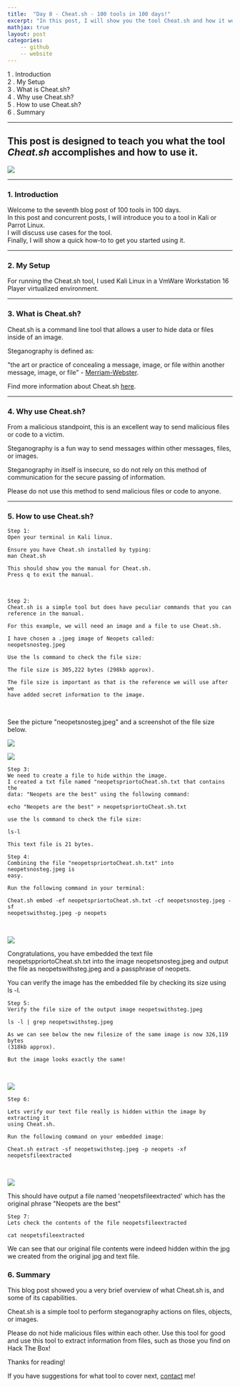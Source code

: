 ```yaml
---
title:  "Day 8 - Cheat.sh - 100 tools in 100 days!"
excerpt: "In this post, I will show you the tool Cheat.sh and how it works."
mathjax: true
layout: post
categories:
    -- github
    -- website
---
```


1 . Introduction
<br>
2 . My Setup
<br>
3 . What is Cheat.sh?
<br>
4 . Why use Cheat.sh?
<br>
5 . How to use Cheat.sh?
<br>
6 . Summary

---

## This post is designed to teach you what the tool *Cheat.sh* accomplishes and how to use it.

![](https://raw.githubusercontent.com/matthewomccorkle/matthewomccorkle.github.io/master/_posts/assets/100%20tools/Cheat.sh/Cheat.sh0.PNG)

---

### 1. **Introduction**

Welcome to the seventh blog post of 100 tools in 100 days.<br> 
In this post and concurrent posts, I will introduce you to a tool in Kali or Parrot Linux. <br>
I will discuss use cases for the tool.<br> 
Finally, I will show a quick how-to to get you started using it. 

---

### 2. **My Setup**

For running the Cheat.sh tool, I used Kali Linux in a VmWare Workstation 16 Player virtualized environment.

---

### 3. **What is Cheat.sh?**

Cheat.sh is a command line tool that allows a user to hide data or files inside of an image. 

Steganography is defined as:

"the art or practice of concealing a message, image, or file within another message, image, or file" - [Merriam-Webster](https://www.merriam-webster.com/dictionary/steganography).

Find more information about Cheat.sh [here](http://Cheat.sh.sourceforge.net/).

---

### 4. **Why use Cheat.sh?**

From a malicious standpoint, this is an excellent way to send malicious files or code to a victim.

Steganography is a fun way to send messages within other messages, files, or images.

Steganography in itself is insecure, so do not rely on this method of communication for the secure passing of information. 

Please do not use this method to send malicious files or code to anyone. 

---

### 5. **How to use Cheat.sh?**

    Step 1: 
    Open your terminal in Kali linux.

    Ensure you have Cheat.sh installed by typing:
    man Cheat.sh

    This should show you the manual for Cheat.sh.
    Press q to exit the manual.

<br>

    Step 2:
    Cheat.sh is a simple tool but does have peculiar commands that you can 
    reference in the manual.

    For this example, we will need an image and a file to use Cheat.sh.

    I have chosen a .jpeg image of Neopets called:
    neopetsnosteg.jpeg

    Use the ls command to check the file size:

    The file size is 305,222 bytes (298kb approx).

    The file size is important as that is the reference we will use after we 
    have added secret information to the image. 

<br>

See the picture "neopetsnosteg.jpeg" and a screenshot of the file size below.

![](https://raw.githubusercontent.com/matthewomccorkle/matthewomccorkle.github.io/master/_posts/assets/100%20tools/Cheat.sh/Cheat.sh1.PNG)

![](https://raw.githubusercontent.com/matthewomccorkle/matthewomccorkle.github.io/master/_posts/assets/100%20tools/Cheat.sh/neopetsnosteg.jpeg)

    Step 3:
    We need to create a file to hide within the image. 
    I created a txt file named "neopetspriortoCheat.sh.txt that contains the 
    data: "Neopets are the best" using the following command:

    echo "Neopets are the best" > neopetspriortoCheat.sh.txt

    use the ls command to check the file size:

    ls-l

    This text file is 21 bytes.

    Step 4:
    Combining the file "neopetspriortoCheat.sh.txt" into neopetsnosteg.jpeg is 
    easy.

    Run the following command in your terminal:

    Cheat.sh embed -ef neopetspriortoCheat.sh.txt -cf neopetsnosteg.jpeg -sf 
    neopetswithsteg.jpeg -p neopets

<br>

![](https://raw.githubusercontent.com/matthewomccorkle/matthewomccorkle.github.io/master/_posts/assets/100%20tools/Cheat.sh/Cheat.sh5.PNG)

Congratulations, you have embedded the text file neopetsppriortoCheat.sh.txt into the image neopetsnosteg.jpeg and output  the file as neopetswithsteg.jpeg and a passphrase of neopets.

You can verify the image has the embedded file by checking its size using ls -l.

    Step 5:
    Verify the file size of the output image neopetswithsteg.jpeg

    ls -l | grep neopetswithsteg.jpeg

    As we can see below the new filesize of the same image is now 326,119 bytes 
    (318kb approx).

    But the image looks exactly the same!
<br>

![](https://raw.githubusercontent.com/matthewomccorkle/matthewomccorkle.github.io/master/_posts/assets/100%20tools/Cheat.sh/Cheat.sh6.PNG)

    Step 6:

    Lets verify our text file really is hidden within the image by extracting it 
    using Cheat.sh.

    Run the following command on your embedded image:

    Cheat.sh extract -sf neopetswithsteg.jpeg -p neopets -xf 
    neopetsfileextracted

<br>

![](https://raw.githubusercontent.com/matthewomccorkle/matthewomccorkle.github.io/master/_posts/assets/100%20tools/Cheat.sh/Cheat.sh9.PNG)

This should have output a file named 'neopetsfileextracted' which has the original phrase "Neopets are the best"

    Step 7:
    Lets check the contents of the file neopetsfileextracted

    cat neopetsfileextracted

We can see that our original file contents were indeed hidden within the jpg we created from the original jpg and text file. 

### 6. **Summary**

This blog post showed you a very brief overview of what Cheat.sh is, and some of its capabilities.

Cheat.sh is a simple tool to perform steganography actions on files, objects, or images.

Please do not hide malicious files within each other. Use this tool for good and use this tool to extract information from files, such as those you find on Hack The Box!

Thanks for reading!<br>

If you have suggestions for what tool to cover next, [contact](mailto:matthew.o.mccorkle@gmail.com) me!